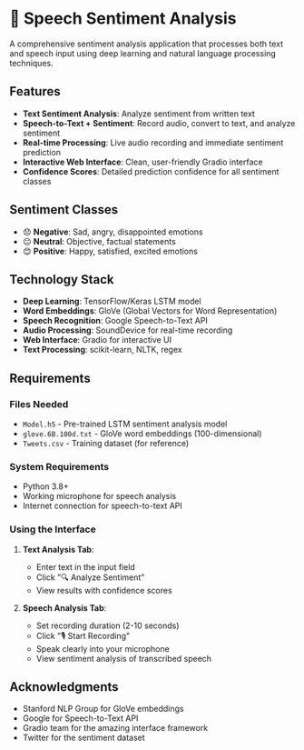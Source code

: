 
# 🎤 Speech Sentiment Analysis

A comprehensive sentiment analysis application that processes both text and speech input using deep learning and natural language processing techniques.

## Features

- **Text Sentiment Analysis**: Analyze sentiment from written text
- **Speech-to-Text + Sentiment**: Record audio, convert to text, and analyze sentiment
- **Real-time Processing**: Live audio recording and immediate sentiment prediction
- **Interactive Web Interface**: Clean, user-friendly Gradio interface
- **Confidence Scores**: Detailed prediction confidence for all sentiment classes

## Sentiment Classes

- 😞 **Negative**: Sad, angry, disappointed emotions
- 😐 **Neutral**: Objective, factual statements  
- 😊 **Positive**: Happy, satisfied, excited emotions

## Technology Stack

- **Deep Learning**: TensorFlow/Keras LSTM model
- **Word Embeddings**: GloVe (Global Vectors for Word Representation)
- **Speech Recognition**: Google Speech-to-Text API
- **Audio Processing**: SoundDevice for real-time recording
- **Web Interface**: Gradio for interactive UI
- **Text Processing**: scikit-learn, NLTK, regex

## Requirements

### Files Needed
- `Model.h5` - Pre-trained LSTM sentiment analysis model
- `glove.6B.100d.txt` - GloVe word embeddings (100-dimensional)
- `Tweets.csv` - Training dataset (for reference)

### System Requirements
- Python 3.8+
- Working microphone for speech analysis
- Internet connection for speech-to-text API

### Using the Interface

1. **Text Analysis Tab**:
   - Enter text in the input field
   - Click "🔍 Analyze Sentiment"
   - View results with confidence scores

2. **Speech Analysis Tab**:
   - Set recording duration (2-10 seconds)
   - Click "🎙️ Start Recording"
   - Speak clearly into your microphone
   - View sentiment analysis of transcribed speech

## Acknowledgments

- Stanford NLP Group for GloVe embeddings
- Google for Speech-to-Text API
- Gradio team for the amazing interface framework
- Twitter for the sentiment dataset
